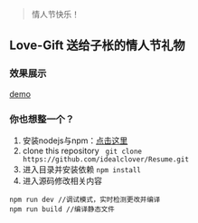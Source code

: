 > 情人节快乐！

## Love-Gift 送给子枨的情人节礼物

### 效果展示

[demo](https://love.idealclover.top)

### 你也想整一个？

1. 安装nodejs与npm：[点击这里](http://nodejs.cn/download/)
2. clone this repository ``` git clone https://github.com/idealclover/Resume.git```
3. 进入目录并安装依赖 ```npm install```
4. 进入源码修改相关内容

```
npm run dev //调试模式，实时检测更改并编译
npm run build //编译静态文件
```
